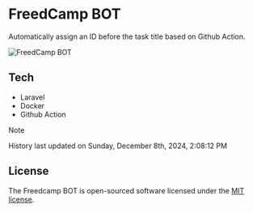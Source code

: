 # FreedCamp BOT

Automatically assign an ID before the task title based on Github Action.

![FreedCamp BOT](https://repository-images.githubusercontent.com/737932867/7d34798b-2680-471c-b089-a78a718d3d6a)

## Tech

- Laravel
- Docker
- Github Action

> [!NOTE]  
> History last updated on Sunday, December 8th, 2024, 2:08:12 PM

## License

The Freedcamp BOT is open-sourced software licensed under the [MIT license](https://opensource.org/licenses/MIT).
